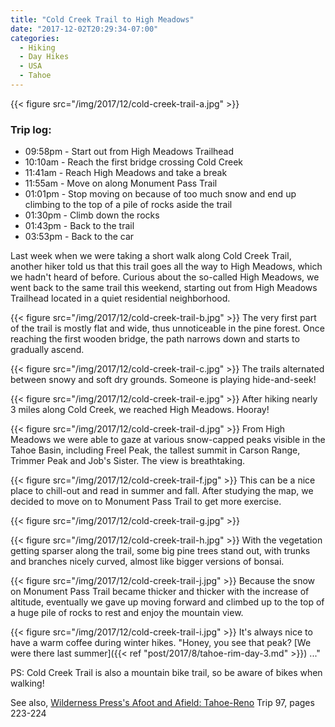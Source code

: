 ```yaml
---
title: "Cold Creek Trail to High Meadows"
date: "2017-12-02T20:29:34-07:00"
categories:
  - Hiking
  - Day Hikes
  - USA
  - Tahoe
---
```


{{< figure src="/img/2017/12/cold-creek-trail-a.jpg" >}}

### Trip log:
* 09:58pm - Start out from High Meadows Trailhead
* 10:10am - Reach the first bridge crossing Cold Creek
* 11:41am - Reach High Meadows and take a break
* 11:55am - Move on along Monument Pass Trail
* 01:01pm - Stop moving on because of too much snow and end up climbing to the top of a pile of rocks aside the trail
* 01:30pm - Climb down the rocks
* 01:43pm - Back to the trail
* 03:53pm - Back to the car

<!--more-->

Last week when we were taking a short walk along Cold Creek Trail, another hiker told us that this trail goes all the way to High Meadows, which we hadn't heard of before. Curious about the so-called High Meadows, we went back to the same trail this weekend, starting out from High Meadows Trailhead located in a quiet residential neighborhood.

{{< figure src="/img/2017/12/cold-creek-trail-b.jpg" >}}
The very first part of the trail is mostly flat and wide, thus unnoticeable in the pine forest. Once reaching the first wooden bridge, the path narrows down and starts to gradually ascend.

{{< figure src="/img/2017/12/cold-creek-trail-c.jpg" >}}
The trails alternated between snowy and soft dry grounds. Someone is playing hide-and-seek!

{{< figure src="/img/2017/12/cold-creek-trail-e.jpg" >}}
After hiking nearly 3 miles along Cold Creek, we reached High Meadows. Hooray!

{{< figure src="/img/2017/12/cold-creek-trail-d.jpg" >}}
From High Meadows we were able to gaze at various snow-capped peaks visible in the  Tahoe Basin, including Freel Peak, the tallest summit in Carson Range, Trimmer Peak and Job's Sister. The view is breathtaking.

{{< figure src="/img/2017/12/cold-creek-trail-f.jpg" >}}
This can be a nice place to chill-out and read in summer and fall.  After studying the map, we decided to move on to Monument Pass Trail to get more exercise.

{{< figure src="/img/2017/12/cold-creek-trail-g.jpg" >}}

{{< figure src="/img/2017/12/cold-creek-trail-h.jpg" >}}
With the vegetation getting sparser along the trail, some big pine trees stand out, with trunks and branches nicely curved, almost like bigger versions of bonsai.

{{< figure src="/img/2017/12/cold-creek-trail-j.jpg" >}}
Because the snow on Monument Pass Trail became thicker and thicker with the increase of altitude, eventually we gave up moving forward and climbed up to the top of a huge pile of rocks to rest and enjoy the mountain view.

{{< figure src="/img/2017/12/cold-creek-trail-i.jpg" >}}
It's always nice to have a warm coffee during winter hikes. "Honey, you see that peak? [We were there last summer]({{< ref "post/2017/8/tahoe-rim-day-3.md" >}}) ..."

PS: Cold Creek Trail is also a mountain bike trail, so be aware of bikes when walking!

See also, [Wilderness Press's Afoot and Afield: Tahoe-Reno](https://www.amazon.com/Afoot-Afield-Tahoe-Reno-Spectacular-Outings/dp/089997791X) Trip 97, pages 223-224
